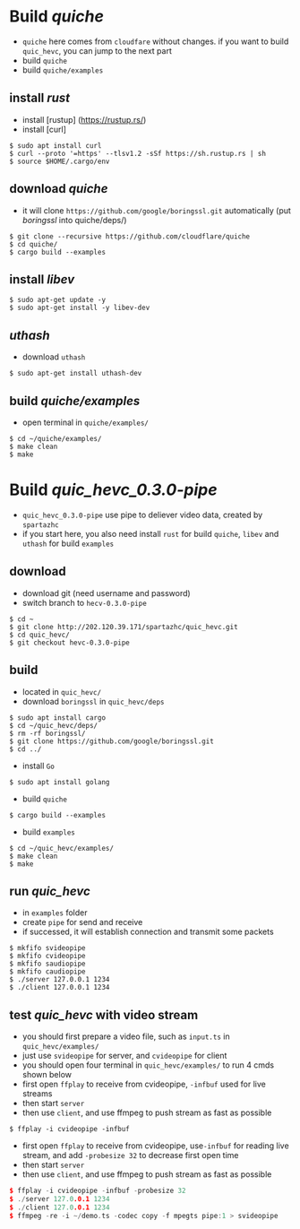 # Build *quiche*
- `quiche` here comes from `cloudfare` without changes. if you want to build `quic_hevc`, you can jump to the next part 
- build `quiche`
- build `quiche/examples`

## install *rust*
- install [rustup] (https://rustup.rs/)
- install [curl]
```
$ sudo apt install curl
$ curl --proto '=https' --tlsv1.2 -sSf https://sh.rustup.rs | sh
$ source $HOME/.cargo/env
```

## download *quiche*
- it will clone `https://github.com/google/boringssl.git` automatically  (put *boringssl* into quiche/deps/)
```
$ git clone --recursive https://github.com/cloudflare/quiche
$ cd quiche/
$ cargo build --examples
```

## install *libev*
```
$ sudo apt-get update -y
$ sudo apt-get install -y libev-dev
```

## *uthash*
- download `uthash` 
```
$ sudo apt-get install uthash-dev
```

## build *quiche/examples*
- open terminal in `quiche/examples/`
```
$ cd ~/quiche/examples/
$ make clean
$ make
```

# Build *quic_hevc_0.3.0-pipe*
- `quic_hevc_0.3.0-pipe` use pipe to deliever video data, created by `spartazhc` 
-  if you start here, you also need install `rust` for build `quiche`, `libev` and `uthash` for build `examples`

## download
- download git (need username and password)
- switch branch to `hecv-0.3.0-pipe`
```
$ cd ~
$ git clone http://202.120.39.171/spartazhc/quic_hevc.git
$ cd quic_hevc/
$ git checkout hevc-0.3.0-pipe
```

## build
- located in `quic_hevc/`
- download `boringssl` in `quic_hevc/deps`
```
$ sudo apt install cargo
$ cd ~/quic_hevc/deps/
$ rm -rf boringssl/
$ git clone https://github.com/google/boringssl.git
$ cd ../
```

- install `Go`
```
$ sudo apt install golang
```

- build `quiche`
```
$ cargo build --examples
```

- build `examples`
```
$ cd ~/quic_hevc/examples/
$ make clean
$ make
```

## run *quic_hevc*
- in `examples` folder
- create `pipe` for send and receive
- if successed, it will establish connection and transmit some packets
```
$ mkfifo svideopipe
$ mkfifo cvideopipe
$ mkfifo saudiopipe
$ mkfifo caudiopipe
$ ./server 127.0.0.1 1234
$ ./client 127.0.0.1 1234
```

## test *quic_hevc* with video stream
- you should first prepare a video file, such as `input.ts` in `quic_hevc/examples/`
- just use `svideopipe` for server, and `cvideopipe` for client
- you should open four terminal in `quic_hevc/examples/` to run 4 cmds shown below
- first open `ffplay` to receive from cvideopipe, `-infbuf` used for live streams
- then start `server`
- then use `client`, and use ffmpeg to push stream as fast as possible
```
$ ffplay -i cvideopipe -infbuf
```
- first open `ffplay` to receive from cvideopipe, use`-infbuf` for reading live stream, and add `-probesize 32` to decrease first open time 
- then start `server`
- then use `client`, and use ffmpeg to push stream as fast as possible
```c++
$ ffplay -i cvideopipe -infbuf -probesize 32
$ ./server 127.0.0.1 1234
$ ./client 127.0.0.1 1234
$ ffmpeg -re -i ~/demo.ts -codec copy -f mpegts pipe:1 > svideopipe
```

